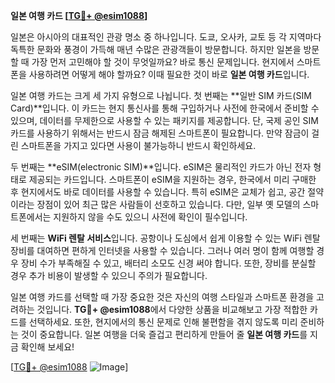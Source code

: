 **일본 여행 카드 [[TG💪+ @esim1088](https://t.me/s/esim1088)]**

일본은 아시아의 대표적인 관광 명소 중 하나입니다. 도쿄, 오사카, 교토 등 각 지역마다 독특한 문화와 풍경이 가득해 매년 수많은 관광객들이 방문합니다. 하지만 일본을 방문할 때 가장 먼저 고민해야 할 것이 무엇일까요? 바로 통신 문제입니다. 현지에서 스마트폰을 사용하려면 어떻게 해야 할까요? 이때 필요한 것이 바로 **일본 여행 카드**입니다.

일본 여행 카드는 크게 세 가지 유형으로 나뉩니다. 첫 번째는 **일반 SIM 카드(SIM Card)**입니다. 이 카드는 현지 통신사를 통해 구입하거나 사전에 한국에서 준비할 수 있으며, 데이터를 무제한으로 사용할 수 있는 패키지를 제공합니다. 단, 국제 공인 SIM 카드를 사용하기 위해서는 반드시 잠금 해제된 스마트폰이 필요합니다. 만약 잠금이 걸린 스마트폰을 가지고 있다면 사용이 불가능하니 반드시 확인하세요.

두 번째는 **eSIM(electronic SIM)**입니다. eSIM은 물리적인 카드가 아닌 전자 형태로 제공되는 카드입니다. 스마트폰이 eSIM을 지원하는 경우, 한국에서 미리 구매한 후 현지에서도 바로 데이터를 사용할 수 있습니다. 특히 eSIM은 교체가 쉽고, 공간 절약이라는 장점이 있어 최근 많은 사람들이 선호하고 있습니다. 다만, 일부 옛 모델의 스마트폰에서는 지원하지 않을 수도 있으니 사전에 확인이 필수입니다.

세 번째는 **WiFi 렌탈 서비스**입니다. 공항이나 도심에서 쉽게 이용할 수 있는 WiFi 렌탈 장비를 대여하면 편하게 인터넷을 사용할 수 있습니다. 그러나 여러 명이 함께 여행할 경우 장비 수가 부족해질 수 있고, 배터리 소모도 신경 써야 합니다. 또한, 장비를 분실할 경우 추가 비용이 발생할 수 있으니 주의가 필요합니다.

일본 여행 카드를 선택할 때 가장 중요한 것은 자신의 여행 스타일과 스마트폰 환경을 고려하는 것입니다. **TG💪+ @esim1088**에서 다양한 상품을 비교해보고 가장 적합한 카드를 선택하세요. 또한, 현지에서의 통신 문제로 인해 불편함을 겪지 않도록 미리 준비하는 것이 중요합니다. 일본 여행을 더욱 즐겁고 편리하게 만들어 줄 **일본 여행 카드**를 지금 확인해 보세요!

[[TG💪+ @esim1088](https://t.me/s/esim1088) ![Image](https://i.postimg.cc/Y0z9fWf4/image.png)]
